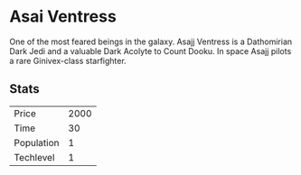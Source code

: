 # Asai Ventress

One of the most feared beings in the galaxy. Asajj Ventress is a Dathomirian Dark Jedi and a valuable Dark Acolyte to Count Dooku. In space Asajj pilots a rare Ginivex-class starfighter.

## Stats

<table>
    <tr>
        <td>Price</td>
        <td>2000</td>
    </tr>
    <tr>
        <td>Time</td>
        <td>30</td>
    </tr>
    <tr>
        <td>Population</td>
        <td>1</td>
    </tr>
    <tr>
        <td>Techlevel</td>
        <td>1</td>
    </tr>
</table>
